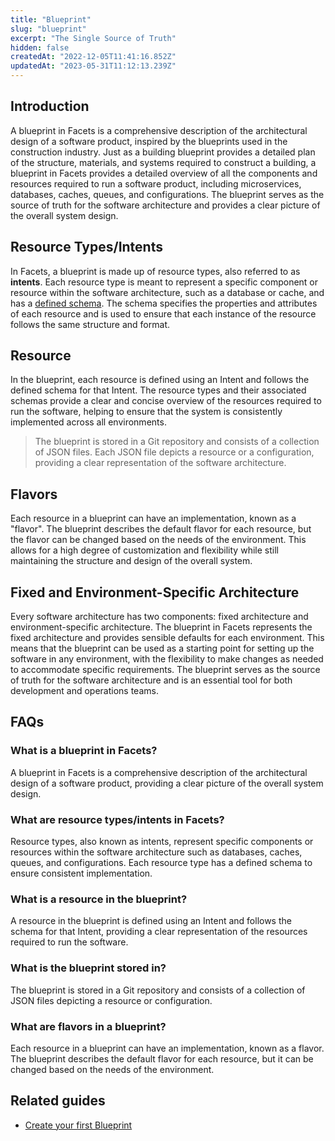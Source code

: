 ```yaml
---
title: "Blueprint"
slug: "blueprint"
excerpt: "The Single Source of Truth"
hidden: false
createdAt: "2022-12-05T11:41:16.852Z"
updatedAt: "2023-05-31T11:12:13.239Z"
---
```

## Introduction

A blueprint in Facets is a comprehensive description of the architectural design of a software product, inspired by the blueprints used in the construction industry. Just as a building blueprint provides a detailed plan of the structure, materials, and systems required to construct a building, a blueprint in Facets provides a detailed overview of all the components and resources required to run a software product, including microservices, databases, caches, queues, and configurations. The blueprint serves as the source of truth for the software architecture and provides a clear picture of the overall system design.

## Resource Types/Intents

In Facets, a blueprint is made up of resource types, also referred to as **intents**. Each resource type is meant to represent a specific component or resource within the software architecture, such as a database or cache, and has a [defined schema](https://github.com/Facets-cloud/facets-schemas#supported-services). The schema specifies the properties and attributes of each resource and is used to ensure that each instance of the resource follows the same structure and format.

## Resource

In the blueprint, each resource is defined using an Intent and follows the defined schema for that Intent. The resource types and their associated schemas provide a clear and concise overview of the resources required to run the software, helping to ensure that the system is consistently implemented across all environments. 

>  The blueprint is stored in a Git repository and consists of a collection of JSON files. Each JSON file depicts a resource or a configuration, providing a clear representation of the software architecture.

## Flavors

Each resource in a blueprint can have an implementation, known as a "flavor". The blueprint describes the default flavor for each resource, but the flavor can be changed based on the needs of the environment. This allows for a high degree of customization and flexibility while still maintaining the structure and design of the overall system.

## Fixed and Environment-Specific Architecture

Every software architecture has two components: fixed architecture and environment-specific architecture. The blueprint in Facets represents the fixed architecture and provides sensible defaults for each environment. This means that the blueprint can be used as a starting point for setting up the software in any environment, with the flexibility to make changes as needed to accommodate specific requirements. The blueprint serves as the source of truth for the software architecture and is an essential tool for both development and operations teams.

## FAQs

### What is a blueprint in Facets?

A blueprint in Facets is a comprehensive description of the architectural design of a software product, providing a clear picture of the overall system design.

### What are resource types/intents in Facets?

Resource types, also known as intents, represent specific components or resources within the software architecture such as databases, caches, queues, and configurations. Each resource type has a defined schema to ensure consistent implementation.

### What is a resource in the blueprint?

A resource in the blueprint is defined using an Intent and follows the schema for that Intent, providing a clear representation of the resources required to run the software.

### What is the blueprint stored in?

The blueprint is stored in a Git repository and consists of a collection of JSON files depicting a resource or configuration.

### What are flavors in a blueprint?

Each resource in a blueprint can have an implementation, known as a flavor. The blueprint describes the default flavor for each resource, but it can be changed based on the needs of the environment.

## Related guides

- [Create your first Blueprint](doc:create-your-first-blueprint)